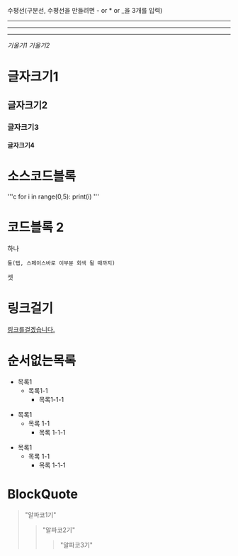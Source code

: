 수평선(구분선, 수평선을 만들려면 - or * or _을 3개를 입력)

---
***
___


*기울기1*
_기울기2_


# 글자크기1
## 글자크기2
### 글자크기3
#### 글자크기4


# 소스코드블록

'''c
for i in range(0,5):
  print(i)
'''

# 코드블록 2

하나

    둘(탭, 스페이스바로 이부분 회색 될 때까지)
    
셋

# 링크걸기

[링크를걸겠습니다.](https://www.naver.com/)

# 순서없는목록

+ 목록1
  + 목록1-1
    + 목록1-1-1

* 목록1
  * 목록 1-1
    * 목록 1-1-1

- 목록1
  - 목록 1-1
    - 목록 1-1-1  


# BlockQuote

> "알파코1기"
>> "알파코2기"
>>> "알파코3기"
